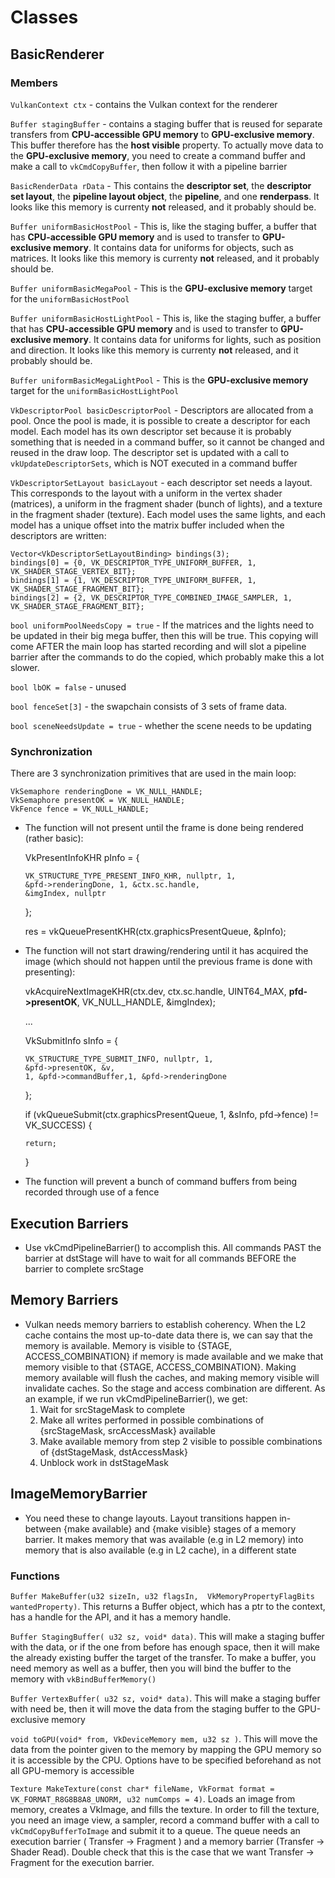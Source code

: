 # Classes


## **BasicRenderer**

### Members

`VulkanContext ctx` - contains the Vulkan context for the renderer

`Buffer stagingBuffer` - contains a staging buffer that is reused for separate transfers from **CPU-accessible GPU memory** to **GPU-exclusive memory**. This buffer therefore has the **host visible** property. To actually move data to the **GPU-exclusive memory**, you need to create a command buffer and make a call to `vkCmdCopyBuffer`, then follow it with a pipeline barrier

`BasicRenderData rData` - This contains the **descriptor set**, the **descriptor set layout**, the **pipeline layout object**, the **pipeline**, and one **renderpass**. It looks like this memory is currenty **not** released, and it probably should be. 


`Buffer uniformBasicHostPool` - This is, like the staging buffer, a buffer that has **CPU-accessible GPU memory** and is used to transfer to **GPU-exclusive memory**. It contains data for uniforms for objects, such as matrices. It looks like this memory is currenty **not** released, and it probably should be. 

`Buffer uniformBasicMegaPool` - This is the **GPU-exclusive memory** target for the `uniformBasicHostPool`

`Buffer uniformBasicHostLightPool` - This is, like the staging buffer, a buffer that has **CPU-accessible GPU memory** and is used to transfer to **GPU-exclusive memory**. It contains data for uniforms for lights, such as position and direction. It looks like this memory is currenty **not** released, and it probably should be. 

`Buffer uniformBasicMegaLightPool` - This is the **GPU-exclusive memory** target for the `uniformBasicHostLightPool`


`VkDescriptorPool basicDescriptorPool` - Descriptors are allocated from a pool. Once the pool is made, it is possible to create a descriptor for each model. Each model has its own descriptor set because it is probably something that is needed in a command buffer, so it cannot be changed and reused in the draw loop. The descriptor set is updated with a call to `vkUpdateDescriptorSets`, which is NOT executed in a command buffer

`VkDescriptorSetLayout basicLayout` - each descriptor set needs a layout. This corresponds to the layout with a uniform in the vertex shader (matrices), a uniform in the fragment shader (bunch of lights), and a texture in the fragment shader (texture). Each model uses the same lights, and each model has a unique offset into the matrix buffer included when the descriptors are written:

    Vector<VkDescriptorSetLayoutBinding> bindings(3);
    bindings[0] = {0, VK_DESCRIPTOR_TYPE_UNIFORM_BUFFER, 1, VK_SHADER_STAGE_VERTEX_BIT};
    bindings[1] = {1, VK_DESCRIPTOR_TYPE_UNIFORM_BUFFER, 1, VK_SHADER_STAGE_FRAGMENT_BIT};
    bindings[2] = {2, VK_DESCRIPTOR_TYPE_COMBINED_IMAGE_SAMPLER, 1, VK_SHADER_STAGE_FRAGMENT_BIT};

`bool uniformPoolNeedsCopy = true` - If the matrices and the lights need to be updated in their big mega buffer, then this will be true. This copying will come AFTER the main loop has started recording and will slot a pipeline barrier after the commands to do the copied, which probably make this a lot slower.

`bool lbOK = false` - unused

`bool fenceSet[3]` - the swapchain consists of 3 sets of frame data.

`bool sceneNeedsUpdate = true` - whether the scene needs to be updating


### Synchronization

There are 3 synchronization primitives that are used in the main loop:
    
    VkSemaphore renderingDone = VK_NULL_HANDLE;
    VkSemaphore presentOK = VK_NULL_HANDLE;
    VkFence fence = VK_NULL_HANDLE; 

- The function will not present until the frame is done being rendered (rather basic): 
  
  VkPresentInfoKHR pInfo = {

      VK_STRUCTURE_TYPE_PRESENT_INFO_KHR, nullptr, 1,
      &pfd->renderingDone, 1, &ctx.sc.handle,
      &imgIndex, nullptr
    };

    res = vkQueuePresentKHR(ctx.graphicsPresentQueue, &pInfo);

- The function will not start drawing/rendering until it has acquired the image (which should not happen until the previous frame is done with presenting):

  vkAcquireNextImageKHR(ctx.dev, ctx.sc.handle, UINT64_MAX,
                                     **pfd->presentOK**, VK_NULL_HANDLE, &imgIndex);
  
  ...

  VkSubmitInfo sInfo = {

      VK_STRUCTURE_TYPE_SUBMIT_INFO, nullptr, 1,
      &pfd->presentOK, &v,
      1, &pfd->commandBuffer,1, &pfd->renderingDone
    };

    if (vkQueueSubmit(ctx.graphicsPresentQueue, 1, &sInfo, pfd->fence) != VK_SUCCESS) {

      return;
    }

- The function will prevent a bunch of command buffers from being recorded through use of a fence


## Execution Barriers

- Use vkCmdPipelineBarrier() to accomplish this. All commands PAST the barrier at dstStage will have to wait for all commands BEFORE the barrier to complete srcStage

## Memory Barriers

- Vulkan needs memory barriers to establish coherency. When the L2 cache contains the most up-to-date data there is, we can say that the memory is available. Memory is visible to {STAGE, ACCESS_COMBINATION} if memory is made available and we make that memory visible to that {STAGE, ACCESS_COMBINATION}. Making memory available will flush the caches, and making memory visible will invalidate caches. So the stage and access combination are different. As an example, if we run vkCmdPipelineBarrier(), we get:
    1. Wait for srcStageMask to complete
    2. Make all writes performed in possible combinations of {srcStageMask, srcAccessMask} available
    3. Make available memory from step 2 visible to possible combinations of {dstStageMask, dstAccessMask}
    4. Unblock work in dstStageMask 

## ImageMemoryBarrier

- You need these to change layouts. Layout transitions happen in-between {make available} and {make visible} stages of a memory barrier. It makes memory that was available (e.g in L2 memory) into memory that is also available (e.g in L2 cache), in a different state

### Functions


`Buffer MakeBuffer(u32 sizeIn, u32 flagsIn,  VkMemoryPropertyFlagBits wantedProperty)`. This returns a Buffer object, which has a ptr to the context, has a handle for the API, and it has a memory handle.

`Buffer StagingBuffer( u32 sz, void* data)`. This will make a staging buffer with the data, or if the one from before has enough space, then it will make the already existing buffer the target of the transfer. To make a buffer, you need memory as well as a buffer, then you will bind the buffer to the memory with `vkBindBufferMemory()`

`Buffer VertexBuffer( u32 sz, void* data)`. This will make a staging buffer with need be, then it will move the data from the staging buffer to the GPU-exclusive memory 

`void toGPU(void* from, VkDeviceMemory mem, u32 sz )`. This will move the data from the pointer given to the memory by mapping the GPU memory so it is accessible by the CPU. Options have to be specified beforehand as not all GPU-memory is accessible

`Texture MakeTexture(const char* fileName, VkFormat format = VK_FORMAT_R8G8B8A8_UNORM, u32 numComps = 4)`. Loads an image from memory, creates a VkImage, and fills the texture. In order to fill the texture, you need an image view, a sampler, record a command buffer with a call to `vkCmdCopyBufferToImage` and submit it to a queue. The queue needs an execution barrier ( Transfer -> Fragment ) and a memory barrier (Transfer -> Shader Read). Double check that this is the case that we want Transfer -> Fragment for the execution barrier. 